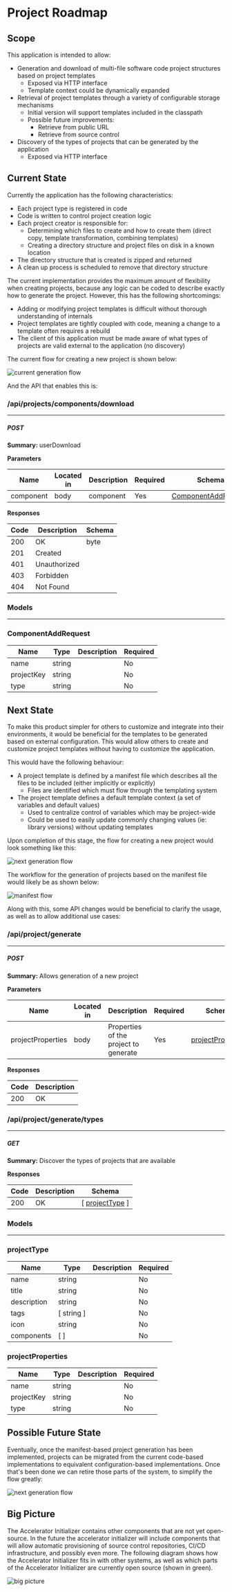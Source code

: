 # Project Roadmap

## Scope

This application is intended to allow:
- Generation and download of multi-file software code project structures based on project templates
  - Exposed via HTTP interface
  - Template context could be dynamically expanded
- Retrieval of project templates through a variety of configurable storage mechanisms
  - Initial version will support templates included in the classpath
  - Possible future improvements:
    - Retrieve from public URL
    - Retrieve from source control 
- Discovery of the types of projects that can be generated by the application
  - Exposed via HTTP interface

## Current State

Currently the application has the following characteristics:
- Each project type is registered in code
- Code is written to control project creation logic
- Each project creator is responsible for:
  - Determining which files to create and how to create them (direct copy, template transformation, combining templates)
  - Creating a directory structure and project files on disk in a known location
- The directory structure that is created is zipped and returned
- A clean up process is scheduled to remove that directory structure

The current implementation provides the maximum amount of flexibility when creating projects, because any logic can be coded to describe exactly how to generate the project. However, this has the following shortcomings:
- Adding or modifying project templates is difficult without thorough understanding of internals
- Project templates are tightly coupled with code, meaning a change to a template often requires a rebuild
- The client of this application must be made aware of what types of projects are valid external to the application (no discovery)
 
The current flow for creating a new project is shown below:

![current generation flow](docs/Stage1.png)

And the API that enables this is:

### /api/projects/components/download
---
##### ***POST***
**Summary:** userDownload

**Parameters**

| Name | Located in | Description | Required | Schema |
| ---- | ---------- | ----------- | -------- | ---- |
| component | body | component | Yes | [ComponentAddRequest](#componentaddrequest) |

**Responses**

| Code | Description | Schema |
| ---- | ----------- | ------ |
| 200 | OK | byte |
| 201 | Created |  |
| 401 | Unauthorized |  |
| 403 | Forbidden |  |
| 404 | Not Found |  |

### Models
---

### ComponentAddRequest  

| Name | Type | Description | Required |
| ---- | ---- | ----------- | -------- |
| name | string |  | No |
| projectKey | string |  | No |
| type | string |  | No |

## Next State

To make this product simpler for others to customize and integrate into their environments, it would be beneficial for the templates to be generated based on external configuration. This would allow others to create and customize project templates without having to customize the application.

This would have the following behaviour:
- A project template is defined by a manifest file which describes all the files to be included (either implicitly or explicitly)
  - Files are identified which must flow through the templating system
- The project template defines a default template context (a set of variables and default values)
  - Used to centralize control of variables which may be project-wide
  - Could be used to easily update commonly changing values (ie: library versions) without updating templates

Upon completion of this stage, the flow for creating a new project would look something like this:

![next generation flow](docs/Stage2.png)

The workflow for the generation of projects based on the manifest file would likely be as shown below:

![manifest flow](docs/ManifestFlow.png)

Along with this, some API changes would be beneficial to clarify the usage, as well as to allow additional use cases:


### /api/project/generate
---
##### ***POST***
**Summary:** Allows generation of a new project

**Parameters**

| Name | Located in | Description | Required | Schema |
| ---- | ---------- | ----------- | -------- | ---- |
| projectProperties | body | Properties of the project to generate | Yes | [projectProperties](#projectproperties) |

**Responses**

| Code | Description |
| ---- | ----------- |
| 200 | OK |

### /api/project/generate/types
---
##### ***GET***
**Summary:** Discover the types of projects that are available

**Responses**

| Code | Description | Schema |
| ---- | ----------- | ------ |
| 200 | OK | [ [projectType](#projecttype) ] |

### Models
---

### projectType  

| Name | Type | Description | Required |
| ---- | ---- | ----------- | -------- |
| name | string |  | No |
| title | string |  | No |
| description | string |  | No |
| tags | [ string ] |  | No |
| icon | string |  | No |
| components | [  ] |  | No |

### projectProperties  

| Name | Type | Description | Required |
| ---- | ---- | ----------- | -------- |
| name | string |  | No |
| projectKey | string |  | No |
| type | string |  | No |

## Possible Future State

Eventually, once the manifest-based project generation has been implemented, projects can be migrated from the current code-based implementations to equivalent configuration-based implementations. Once that's been done we can retire those parts of the system, to simplify the flow greatly:

![next generation flow](docs/Stage3.png)

## Big Picture

The Accelerator Initializer contains other components that are not yet open-source. In the future the accelerator initializer will include components that will allow automatic provisioning of source control repositories, CI/CD infrastructure, and possibly even more. The following diagram shows how the Accelerator Initializer fits in with other systems, as well as which parts of the Accelerator Initializer are currently open source (shown in green).

![big picture](docs/BigPicture.png)